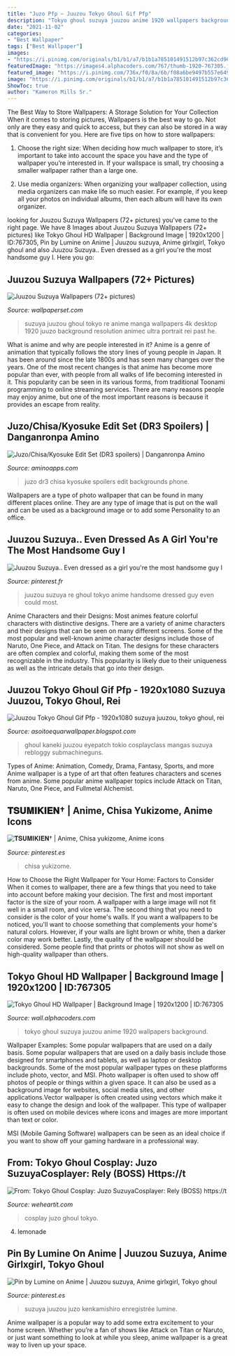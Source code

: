 ```yaml
---
title: "Juzo Pfp ~ Juuzou Tokyo Ghoul Gif Pfp"
description: "Tokyo ghoul suzuya juuzou anime 1920 wallpapers background"
date: "2021-11-02"
categories:
- "Best Wallpaper"
tags: ["Best Wallpaper"]
images:
- "https://i.pinimg.com/originals/b1/b1/a7/b1b1a785101491512b97c362cd96fb0e.gif"
featuredImage: "https://images4.alphacoders.com/767/thumb-1920-767305.jpg"
featured_image: "https://i.pinimg.com/736x/f0/8a/6b/f08a6be9497b557e649fcf312ed16a87.jpg"
image: "https://i.pinimg.com/originals/b1/b1/a7/b1b1a785101491512b97c362cd96fb0e.gif"
ShowToc: true
author: "Kameron Mills Sr."
---
```



The Best Way to Store Wallpapers: A Storage Solution for Your Collection
When it comes to storing pictures, Wallpapers is the best way to go. Not only are they easy and quick to access, but they can also be stored in a way that is convenient for you. Here are five tips on how to store wallpapers:
1) Choose the right size: When deciding how much wallpaper to store, it’s important to take into account the space you have and the type of wallpaper you’re interested in. If your wallspace is small, try choosing a smaller wallpaper rather than a large one.

2) Use media organizers: When organizing your wallpaper collection, using media organizers can make life so much easier. For example, if you keep all your photos on individual albums, then each album will have its own organizer.

	

		
looking for Juuzou Suzuya Wallpapers (72+ pictures) you've came to the right page. We have 8 Images about Juuzou Suzuya Wallpapers (72+ pictures) like Tokyo Ghoul HD Wallpaper | Background Image | 1920x1200 | ID:767305, Pin by Lumine on Anime | Juuzou suzuya, Anime girlxgirl, Tokyo ghoul and also Juuzou Suzuya.. Even dressed as a girl you&#039;re the most handsome guy I. Here you go:
		
    
## Juuzou Suzuya Wallpapers (72+ Pictures)

<img loading=lazy src="https://wallpaperset.com/w/full/e/d/c/527506.jpg" onerror="this.onerror=null;this.src='https://tse3.mm.bing.net/th?id=OIP.d07Pw6hlQWw6kYDZRDZlOQHaEK&amp;pid=15.1';" alt="Juuzou Suzuya Wallpapers (72+ pictures)">

_Source: wallpaperset.com_

>suzuya juuzou ghoul tokyo re anime manga wallpapers 4k desktop 1920 juuzo background resolution animec ultra portrait rei past he. 

	

What is anime and why are people interested in it?
Anime is a genre of animation that typically follows the story lines of young people in Japan. It has been around since the late 1800s and has seen many changes over the years. One of the most recent changes is that anime has become more popular than ever, with people from all walks of life becoming interested in it. This popularity can be seen in its various forms, from traditional Toonami programming to online streaming services. There are many reasons people may enjoy anime, but one of the most important reasons is because it provides an escape from reality.

    
## Juzo/Chisa/Kyosuke Edit Set (DR3 Spoilers) | Danganronpa Amino

<img loading=lazy src="https://pm1.narvii.com/6876/786db440cc26fe0466542f5d9202af4ecbeb6be2r1-1080-1920v2_hq.jpg" onerror="this.onerror=null;this.src='https://tse1.mm.bing.net/th?id=OIP.jng-KQJrzwODNQDBnc4D_AHaNK&amp;pid=15.1';" alt="Juzo/Chisa/Kyosuke Edit Set (DR3 spoilers) | Danganronpa Amino">

_Source: aminoapps.com_

>juzo dr3 chisa kyosuke spoilers edit backgrounds phone. 

	



Wallpapers are a type of photo wallpaper that can be found in many different places online. They are any type of image that is put on the wall and can be used as a background image or to add some Personality to an office.

    
## Juuzou Suzuya.. Even Dressed As A Girl You&#039;re The Most Handsome Guy I

<img loading=lazy src="https://i.pinimg.com/originals/b1/b1/a7/b1b1a785101491512b97c362cd96fb0e.gif" onerror="this.onerror=null;this.src='https://tse2.mm.bing.net/th?id=OIP.j9v3LiwNdZE_FhGcX7GEdwAAAA&amp;pid=15.1';" alt="Juuzou Suzuya.. Even dressed as a girl you&#039;re the most handsome guy I">

_Source: pinterest.fr_

>juuzou suzuya re ghoul tokyo anime handsome dressed guy even could most. 

	

Anime Characters and their Designs: Most animes feature colorful characters with distinctive designs.
There are a variety of anime characters and their designs that can be seen on many different screens. Some of the most popular and well-known anime character designs include those of Naruto, One Piece, and Attack on Titan. The designs for these characters are often complex and colorful, making them some of the most recognizable in the industry. This popularity is likely due to their uniqueness as well as the intricate details that go into their design.

    
## Juuzou Tokyo Ghoul Gif Pfp - 1920x1080 Suzuya Juuzou, Tokyo Ghoul, Rei

<img loading=lazy src="http://33.media.tumblr.com/f81e327cf4d96951247646cc92ba6db0/tumblr_nra43ys5e81r6q7tio1_250.gif" onerror="this.onerror=null;this.src='https://tse2.mm.bing.net/th?id=OIP.Y0n8cUojwJO2-2nuxg9rvAHaNS&amp;pid=15.1';" alt="Juuzou Tokyo Ghoul Gif Pfp - 1920x1080 suzuya juuzou, tokyo ghoul, rei">

_Source: asoitoequarwallpaper.blogspot.com_

>ghoul kaneki juuzou eyepatch tokio cosplayclass mangas suzuya rebloggy submachineguns. 

	

Types of Anime: Animation, Comedy, Drama, Fantasy, Sports, and more
Anime wallpaper is a type of art that often features characters and scenes from anime. Some popular anime wallpaper topics include Attack on Titan, Naruto, One Piece, and Fullmetal Alchemist.

    
## 𝐓𝐒𝐔𝐌𝐈𝐊𝐈𝐄𝐍† | Anime, Chisa Yukizome, Anime Icons

<img loading=lazy src="https://i.pinimg.com/736x/59/9c/06/599c06c760fe9d527bbb925fe56805a2.jpg" onerror="this.onerror=null;this.src='https://tse4.mm.bing.net/th?id=OIP.FrCjYSzmUU1l8TfxN0xPnAHaHa&amp;pid=15.1';" alt="𝐓𝐒𝐔𝐌𝐈𝐊𝐈𝐄𝐍† | Anime, Chisa yukizome, Anime icons">

_Source: pinterest.es_

>chisa yukizome. 

	

How to Choose the Right Wallpaper for Your Home: Factors to Consider
When it comes to wallpaper, there are a few things that you need to take into account before making your decision. The first and most important factor is the size of your room. A wallpaper with a large image will not fit well in a small room, and vice versa. 
The second thing that you need to consider is the color of your home's walls. If you want a wallpapers to be noticed, you'll want to choose something that complements your home's natural colors. However, if your walls are light brown or white, then a darker color may work better. 
Lastly, the quality of the wallpaper should be considered. Some people find that prints or photos will not show as well on high-quality wallpaper than others.

    
## Tokyo Ghoul HD Wallpaper | Background Image | 1920x1200 | ID:767305

<img loading=lazy src="https://images4.alphacoders.com/767/thumb-1920-767305.jpg" onerror="this.onerror=null;this.src='https://tse3.mm.bing.net/th?id=OIP.Dbq98FfxZFpDPpyZBCr0WgHaEo&amp;pid=15.1';" alt="Tokyo Ghoul HD Wallpaper | Background Image | 1920x1200 | ID:767305">

_Source: wall.alphacoders.com_

>tokyo ghoul suzuya juuzou anime 1920 wallpapers background. 

	

Wallpaper Examples: Some popular wallpapers that are used on a daily basis.
Some popular wallpapers that are used on a daily basis include those designed for smartphones and tablets, as well as laptop or desktop backgrounds. Some of the most popular wallpaper types on these platforms include photo, vector, and MSI. 
Photo wallpaper is often used to show off photos of people or things within a given space. It can also be used as a background image for websites, social media sites, and other applications.Vector wallpaper is often created using vectors which make it easy to change the design and look of the wallpaper. This type of wallpaper is often used on mobile devices where icons and images are more important than text or color. 

MSI (Mobile Gaming Software) wallpapers can be seen as an ideal choice if you want to show off your gaming hardware in a professional way.

    
## From: Tokyo Ghoul Cosplay: Juzo SuzuyaCosplayer: Rely (BOSS) Https://t

<img loading=lazy src="http://data.whicdn.com/images/151197860/original.jpg" onerror="this.onerror=null;this.src='https://tse2.mm.bing.net/th?id=OIP.W3zFrD_boI0CLsFSuSP7DAHaE7&amp;pid=15.1';" alt="From: Tokyo Ghoul Cosplay: Juzo SuzuyaCosplayer: Rely (BOSS) https://t">

_Source: weheartit.com_

>cosplay juzo ghoul tokyo. 

	

4. lemonade 

    
## Pin By Lumine On Anime | Juuzou Suzuya, Anime Girlxgirl, Tokyo Ghoul

<img loading=lazy src="https://i.pinimg.com/736x/f0/8a/6b/f08a6be9497b557e649fcf312ed16a87.jpg" onerror="this.onerror=null;this.src='https://tse1.mm.bing.net/th?id=OIP.qyR-lhgoqYqQ3i_XatTuwgHaHa&amp;pid=15.1';" alt="Pin by Lumine on Anime | Juuzou suzuya, Anime girlxgirl, Tokyo ghoul">

_Source: pinterest.es_

>suzuya juuzou juzo kenkamishiro enregistrée lumine. 

	

Anime wallpaper is a popular way to add some extra excitement to your home screen. Whether you’re a fan of shows like Attack on Titan or Naruto, or just want something to look at while you sleep, anime wallpaper is a great way to liven up your space.

